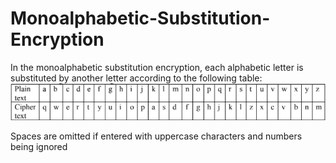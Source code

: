 # Monoalphabetic-Substitution-Encryption
In the monoalphabetic substitution encryption, each alphabetic letter is substituted by another letter according to the following table:
![image](image.png)

Spaces are omitted if entered with uppercase characters and numbers being ignored
